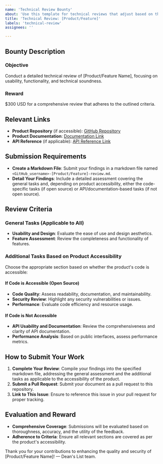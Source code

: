 ```yaml
---
name: 'Technical Review Bounty'
about: 'Use this template for technical reviews that adjust based on the accessibility of the project code.'
title: 'Technical Review: [Product/Feature]'
labels: 'technical-review'
assignees: ''

---
```


## Bounty Description

### Objective
Conduct a detailed technical review of [Product/Feature Name], focusing on usability, functionality, and technical soundness.

### Reward
$300 USD for a comprehensive review that adheres to the outlined criteria.

## Relevant Links

- **Product Repository** (if accessible): [GitHub Repository](https://github.com/example-user/example-repo)
- **Product Documentation**: [Documentation Link](https://example.com/documentation)
- **API Reference** (if applicable): [API Reference Link](https://example.com/api-reference)

## Submission Requirements

- **Create a Markdown File**: Submit your findings in a markdown file named `<GitHub_username>-[Product/Feature]-review.md`.
- **Detail Your Findings**: Include a detailed assessment covering the general tasks and, depending on product accessibility, either the code-specific tasks (if open source) or API/documentation-based tasks (if not open source).

## Review Criteria

### General Tasks (Applicable to All)
- **Usability and Design**: Evaluate the ease of use and design aesthetics.
- **Feature Assessment**: Review the completeness and functionality of features.

### Additional Tasks Based on Product Accessibility
Choose the appropriate section based on whether the product's code is accessible:

#### If Code is Accessible (Open Source)
- **Code Quality**: Assess readability, documentation, and maintainability.
- **Security Review**: Highlight any security vulnerabilities or issues.
- **Performance**: Evaluate code efficiency and resource usage.

#### If Code is Not Accessible
- **API Usability and Documentation**: Review the comprehensiveness and clarity of API documentation.
- **Performance Analysis**: Based on public interfaces, assess performance metrics.

## How to Submit Your Work

1. **Complete Your Review**: Compile your findings into the specified markdown file, addressing the general assessment and the additional tasks as applicable to the accessibility of the product.
2. **Submit a Pull Request**: Submit your document as a pull request to this repository.
3. **Link to This Issue**: Ensure to reference this issue in your pull request for proper tracking.

## Evaluation and Reward

- **Comprehensive Coverage**: Submissions will be evaluated based on thoroughness, accuracy, and the utility of the feedback.
- **Adherence to Criteria**: Ensure all relevant sections are covered as per the product's accessibility.

Thank you for your contributions to enhancing the quality and security of [Product/Feature Name]! — Dean's List team.

